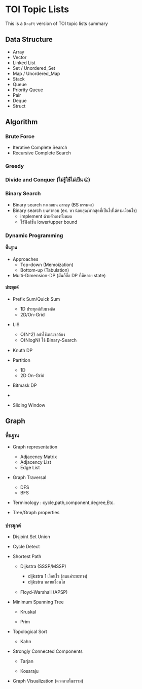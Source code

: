 #  TOI Topic Lists
This is a `Draft` version of TOI topic lists summary
## Data Structure


- Array
- Vector
- Linked List
- Set / Unordered_Set
- Map / Unordered_Map
- Stack
- Queue
- Priority Queue
- Pair
- Deque
- Struct

## Algorithm

### Brute Force
- Iterative Complete Search
- Recursive Complete Search

### Greedy

### Divide and Conquer (ไม่รู้ใช้ไม่เป็น ☹)

### Binary Search
- Binary search หาเลขบน array (BS ธรรมดา)
- Binary search บนคำตอบ (ex. หา น้อยสุด/มากสุดที่เป็นไปได้ตามเงื่อนไข)
	- implement ด้วยตัวเองทั้งหมด
	- ใช้ฟังก์ชั่น lower/upper bound

### Dynamic Programming
#### พื้นฐาน
-  Approaches  
	- Top-down (Memoization)
	- Bottom-up (Tabulation)
- Multi-Dimension-DP  (มันก็คือ DP ที่มีหลาย state)
#### ประยุกต์
- Prefix Sum/Quick Sum
	- 1D ประยุกต์กับบางข้อ
	- 2D/On-Grid

- LIS
	- O(N^2) อย่าใช้เถอะขอล้อง
	- O(NlogN) ใช้ Binary-Search

- Knuth DP

- Partition
	- 1D
	- 2D On-Grid
	
- Bitmask DP
- 
- Sliding Window

## Graph

### พื้นฐาน

- Graph representation
	- Adjacency Matrix
	- Adjacency List
	- Edge List
	
- Graph Traversal
	- DFS
	- BFS

- Terminology : cycle,path,component,degree,Etc.

- Tree/Graph properties

### ประยุกต์

- Disjoint Set Union

- Cycle Detect

- Shortest Path

	- Dijkstra (SSSP/MSSP)
		- dijkstra 1 เงื่อนไข (สนแค่ระยะทาง)
		- dijkstra หลายเงื่อนไข

	- Floyd-Warshall (APSP)

- Minimum Spanning Tree

	- Kruskal

	- Prim

- Topological Sort

	- Kahn

- Strongly Connected Components

	-	Tarjan

	-	Kosaraju

- Graph Visualization  (ดวงตาเห็นธรรม)
